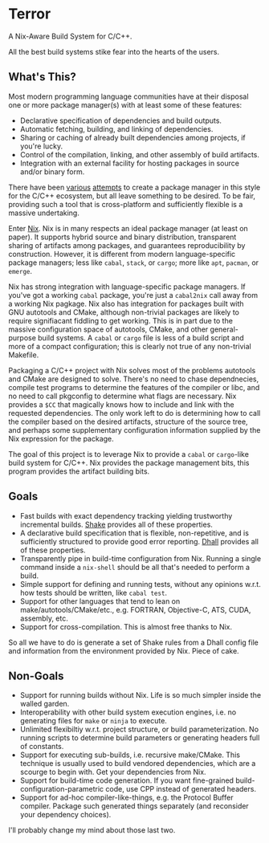 # Terror

A Nix-Aware Build System for C/C++.

All the best build systems stike fear into the hearts of the users.

## What's This?

Most modern programming language communities have at their disposal one or more
package manager(s) with at least some of these features:

- Declarative specification of dependencies and build outputs.
- Automatic fetching, building, and linking of dependencies.
- Sharing or caching of already built dependencies among projects, if you're
  lucky.
- Control of the compilation, linking, and other assembly of build artifacts.
- Integration with an external facility for hosting packages in source and/or
  binary form.

There have been [various](https://conan.io/) [attempts](https://buckaroo.pm/) to
create a package manager in this style for the C/C++ ecosystem, but all leave
something to be desired. To be fair, providing such a tool that is
cross-platform and sufficiently flexible is a massive undertaking.

Enter [Nix](https://nixos.org). Nix is in many respects an ideal package manager
(at least on paper). It supports hybrid source and binary distribution,
transparent sharing of artifacts among packages, and guarantees reproducibility
by construction. However, it is different from modern language-specific package
managers; less like `cabal`, `stack`, or `cargo`; more like `apt`, `pacman`, or
`emerge`.

Nix has strong integration with language-specific package managers. If you've
got a working `cabal` package, you're just a `cabal2nix` call away from a
working Nix pagkage. Nix also has integration for packages built with GNU
autotools and CMake, although non-trivial packages are likely to require
signifiacant fiddling to get working. This is in part due to the massive
configuration space of autotools, CMake, and other general-purpose build
systems. A `cabal` or `cargo` file is less of a build script and more of a
compact configuration; this is clearly not true of any non-trivial Makefile.

Packaging a C/C++ project with Nix solves most of the problems autotools and
CMake are designed to solve. There's no need to chase dependnecies, compile test
programs to determine the features of the compiler or libc, and no need to call
pkgconfig to determine what flags are necessary. Nix provides a `$CC` that
magically knows how to include and link with the requested dependencies. The
only work left to do is determining how to call the compiler based on the
desired artifacts, structure of the source tree, and perhaps some supplementary
configuration information supplied by the Nix expression for the package.

The goal of this project is to leverage Nix to provide a `cabal` or `cargo`-like
build system for C/C++. Nix provides the package management bits, this program
provides the artifact building bits.

## Goals

- Fast builds with exact dependency tracking yielding trustworthy incremental
  builds. [Shake](https://shakebuild.com/) provides all of these properties.
- A declarative build specification that is flexible, non-repetitive, and is
  sufficiently structured to provide good error reporting.
  [Dhall](https://dhall-lang.org/) provides all of these properties.
- Transparently pipe in build-time configuration from Nix. Running a single
  command inside a `nix-shell` should be all that's needed to perform a build.
- Simple support for defining and running tests, without any opinions w.r.t. how
  tests should be written, like `cabal test`.
- Support for other languages that tend to lean on make/autotools/CMake/etc.,
  e.g. FORTRAN, Objective-C, ATS, CUDA, assembly, etc.
- Support for cross-compilation. This is almost free thanks to Nix.

So all we have to do is generate a set of Shake rules from a Dhall config file
and information from the environment provided by Nix. Piece of cake.

## Non-Goals

- Support for running builds without Nix. Life is so much simpler inside the
  walled garden.
- Interoperability with other build system execution engines, i.e. no generating
  files for `make` or `ninja` to execute.
- Unlimited flexibiltiy w.r.t. project structure, or build parameterization. No
  running scripts to determine build parameters or generating headers full of
  constants.
- Support for executing sub-builds, i.e. recursive make/CMake. This technique is
  usually used to build vendored dependencies, which are a scourge to begin
  with. Get your dependencies from Nix.
- Support for build-time code generation. If you want fine-grained
  build-configuration-parametric code, use CPP instead of generated headers.
- Support for ad-hoc compiler-like-things, e.g. the Protocol Buffer compiler.
  Package such generated things separately (and reconsider your dependency
  choices).

I'll probably change my mind about those last two.
